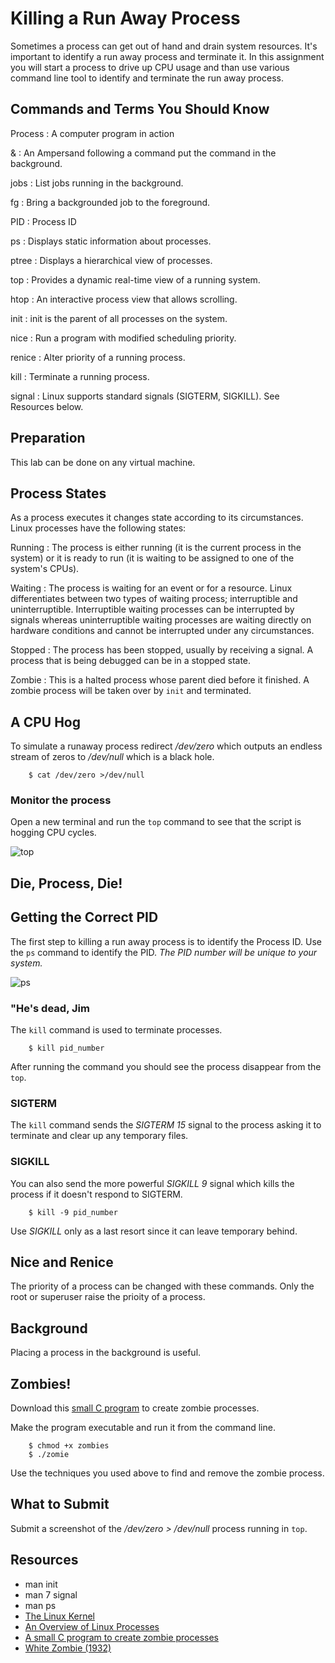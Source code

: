 # Killing a Run Away Process

Sometimes a process can get out of hand and drain system resources. It's important to identify a run away process and terminate it. In this assignment you will start a process to drive up CPU usage and than use various command line tool to identify and terminate the run away process.

## Commands and Terms You Should Know

Process
: A computer program in action

&
: An Ampersand following a command put the command in the background.

jobs
: List jobs running in the background.

fg
: Bring a backgrounded job to the foreground.

PID
: Process ID

ps
: Displays static information about processes.

ptree
: Displays a hierarchical view of processes.

top
: Provides a dynamic real-time view of a running system.

htop
: An interactive process view that allows scrolling.

init
: init is the parent of all processes on the system.

nice
: Run a program with modified scheduling priority.

renice
: Alter priority of a running process.

kill
: Terminate a running process.

signal
: Linux supports standard signals (SIGTERM, SIGKILL). See Resources below.

## Preparation

This lab can be done on any virtual machine.

## Process States

As a process executes it changes state according to its circumstances. Linux processes have the following states:

Running
: The process is either running (it is the current process in the system) or it is ready to run (it is waiting to be assigned to one of the system's CPUs).

Waiting
: The process is waiting for an event or for a resource. Linux differentiates between two types of waiting process; interruptible and uninterruptible. Interruptible waiting processes can be interrupted by signals whereas uninterruptible waiting processes are waiting directly on hardware conditions and cannot be interrupted under any circumstances.

Stopped
: The process has been stopped, usually by receiving a signal. A process that is being debugged can be in a stopped state. 

Zombie
: This is a halted process whose parent died before it finished. A zombie process will be taken over by `init` and terminated.

## A CPU Hog

To simulate a runaway process redirect */dev/zero* which outputs an endless stream of zeros to */dev/null* which is a black hole. 

		$ cat /dev/zero >/dev/null

### Monitor the process

Open a new terminal and run the `top` command to see that the script is hogging CPU cycles.

![top](https://wm.sdf.org/gallery/albums/userpics/10081/top-cpuhog.jpg)

## Die, Process, Die!

## Getting the Correct PID

The first step to killing a run away process is to identify the Process ID. Use the `ps` command to identify the PID. *The PID number will be unique to your system.*

![ps][]

### "He's dead, Jim

The `kill` command is used to terminate processes.

		$ kill pid_number

After running the command you should see the process disappear from the `top`.

### SIGTERM
	
The `kill` command sends the *SIGTERM 15* signal to the process asking it to terminate and clear up any temporary files.

### SIGKILL

You can also send the more powerful *SIGKILL 9* signal which kills the process if it doesn't respond to  SIGTERM.

		$ kill -9 pid_number

Use *SIGKILL* only as a last resort since it can leave temporary behind.

## Nice and Renice

The priority of a process can be changed with these commands. Only the root or superuser raise the prioity of a process.



## Background

Placing a process in the background is useful.

## Zombies!

Download this [small C program][zombie] to create zombie processes.

Make the program executable and run it from the command line.

		$ chmod +x zombies
		$ ./zomie

Use the techniques you used above to find and remove the zombie process.

## What to Submit

Submit a screenshot of the */dev/zero > /dev/null* process running in `top`.

## Resources

+ man init
+ man 7 signal
+ man ps
+ [The Linux Kernel][The Linux Kernel]
+ [An Overview of Linux Processes][An Overview of Linux Processes]
+ [A small C program to create zombie processes][zombie]
+ [White Zombie (1932)][White Zombie]

[top]: https://wm.sdf.org/gallery/albums/userpics/10081/top-cpuhog.jpg "cpuhog script running in top"
[ps]: https://wm.sdf.org/gallery/albums/userpics/10081/ps-cpuhog.jpg "cpuhog script running in ps"
[The Linux Kernel]: http://www.tldp.org/LDP/tlk/kernel/processes.html "The Linux Kernel"
[An Overview of Linux Processes]: https://www.ibm.com/developerworks/community/blogs/58e72888-6340-46ac-b488-d31aa4058e9c/entry/an_overview_of_linux_processes21?lang=en "An Overview of Linux Processes"
[zombie]: http://dennisk.freeshell.org/zombie "A program to create zombies"
[White Zombie]: https://www.youtube.com/watch?v=g3JGItKPT8g "White Zombie (1932)"



